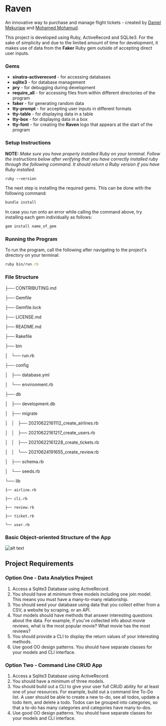 # Raven

An innovative way to purchase and manage flight tickets - created by [Daniel Mekuriaw](https://github.com/danielmekuriaw) and [Mohamed Mohamud](https://github.com/Atlmoe6).

This project is developed using Ruby, ActiveRecord and SQLite3. For the sake of simplicity and due to the limited amount of time for development, it makes use of data from the **Faker** Ruby gem outside of accepting direct user inputs.

### Gems

* **sinatra-activerecord** - for accessing databases
* **sqlite3** - for database management
* **pry** - for debugging during development
* **require_all** - for accessing files from within different directories of the program
* **faker** - for generating random data
* **tty-prompt** - for accepting user inputs in different formats
* **tty-table** - for displaying data in a table
* **tty-box** - for displaying data in a box
* **tty-font** - for creating the **Raven** logo that appears at the start of the program

### Setup Instructions

**NOTE:** *Make sure you have properly installed Ruby on your terminal. Follow the instructions below after verifying that you have correctly installed ruby through the following command. It should return a Ruby version if you have Ruby installed.*

```Ruby
ruby --version
```

The next step is installing the required gems. This can be done with the following command:
```Ruby 
bundle install
```

In case you run onto an error while calling the command above, try installing each gem individually as follows:
```Ruby
gem install name_of_gem
```

### Running the Program
To run the program, call the following after navigating to the project's directory on your terminal:

```Ruby
ruby bin/run.rb
```

### File Structure


├── CONTRIBUTING.md

├── Gemfile

├── Gemfile.lock

├── LICENSE.md

├── README.md

├── Rakefile

├── bin

│   └── run.rb

├── config

│   ├── database.yml

│   └── environment.rb

├── db

│   ├── development.db

│   ├── migrate

│   │   ├── 20210622161112_create_airlines.rb

│   │   ├── 20210622161217_create_users.rb

│   │   ├── 20210622161228_create_tickets.rb

│   │   └── 20210624191655_create_review.rb

│   ├── schema.rb

│   └── seeds.rb

└── lib

    ├── airline.rb

    ├── cli.rb

    ├── review.rb

    ├── ticket.rb

    └── user.rb

### Basic Object-oriented Structure of the App

![alt text](https://github.com/danielmekuriaw/raven/blob/master/oopic.jpeg?raw=true)

## Project Requirements

### Option One - Data Analytics Project
1. Access a Sqlite3 Database using ActiveRecord.
2. You should have at minimum three models including one join model. This means you must have a many-to-many relationship.
3. You should seed your database using data that you collect either from a CSV, a website by scraping, or an API.
4. Your models should have methods that answer interesting questions about the data. For example, if you've collected info about movie reviews, what is the most popular movie? What movie has the most reviews?
5. You should provide a CLI to display the return values of your interesting methods.
6. Use good OO design patterns. You should have separate classes for your models and CLI interface.


### Option Two - Command Line CRUD App
1. Access a Sqlite3 Database using ActiveRecord.
2. You should have a minimum of three models.
3. You should build out a CLI to give your user full CRUD ability for at least one of your resources. For example, build out a command line To-Do list. A user should be able to create a new to-do, see all todos, update a todo item, and delete a todo. Todos can be grouped into categories, so that a to-do has many categories and categories have many to-dos.
4. Use good OO design patterns. You should have separate classes for your models and CLI interface.